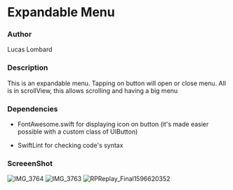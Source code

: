 
# Expandable Menu


### Author
Lucas Lombard


### Description
This is an expandable menu. Tapping on button will open or close menu.
All is in scrollView, this allows scrolling and having a big menu


### Dependencies
- FontAwesome.swift
for displaying icon on button (it's made easier possible with a custom class of UIButton)

- SwiftLint
for checking code's syntax


### ScreeenShot
![IMG_3764](https://user-images.githubusercontent.com/32543425/89398013-ddde3f80-d710-11ea-8218-61b1d5a82a97.PNG)
![IMG_3763](https://user-images.githubusercontent.com/32543425/89398022-e20a5d00-d710-11ea-8e0a-96c6eb95c19e.PNG)
![RPReplay_Final1596620352](https://user-images.githubusercontent.com/32543425/89398419-6230c280-d711-11ea-9d29-8ca5bda2f35d.gif)
